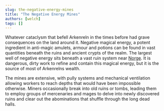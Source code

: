 ```yaml
---
slug: the-negative-energy-mines
title: "The Negative Energy Mines"
authors: [welch]
tags: []
---
```


Whatever cataclysm that befell Arkenreln in the times before had grave consequences on the land around it. Negative magical energy, a potent ingredient in anti-magic amulets, armour and potions can be found in vast quantities beneath the ruins and ancient crypts of the realm. The largest well of negative energy sits beneath a vast ruin system near [Norge](/wikis/norge). It is dangerous, dirty work to refine and contain this magical energy, but it is the source of most of Arkenrelns wealth.
 
The mines are extensive, with pully systems and mechanical ventilation allowing workers to reach depths that would have been impossible otherwise. Miners occasionally break into old ruins or tombs, leading them to employ groups of mercenaries and mages to delve into newly discovered ruins and clear out the abominations that shuffle through the long dead halls.